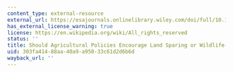 ```yaml
---
content_type: external-resource
external_url: https://esajournals.onlinelibrary.wiley.com/doi/full/10.1890/070019
has_external_license_warning: true
license: https://en.wikipedia.org/wiki/All_rights_reserved
status: ''
title: Should Agricultural Policies Encourage Land Sparing or Wildlife-Friendly Farming?
uid: 303fa414-88aa-40a9-a950-33c61d2d6b6d
wayback_url: ''
---
```

